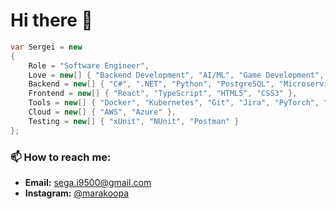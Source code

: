 # Hi there 👋

```csharp
var Sergei = new
{
    Role = "Software Engineer",
    Love = new[] { "Backend Development", "AI/ML", "Game Development", "Cloud Technologies" },
    Backend = new[] { "C#", ".NET", "Python", "PostgreSQL", "Microservices Architecture" },
    Frontend = new[] { "React", "TypeScript", "HTML5", "CSS3" },
    Tools = new[] { "Docker", "Kubernetes", "Git", "Jira", "PyTorch", "NumPy" },
    Cloud = new[] { "AWS", "Azure" },
    Testing = new[] { "xUnit", "NUnit", "Postman" }
};
```
### 📫 How to reach me:
- **Email:** [sega.i9500@gmail.com](mailto:sega.i9500@gmail.com)  
- **Instagram:** [@marakoopa](https://www.instagram.com/marakoopa)
